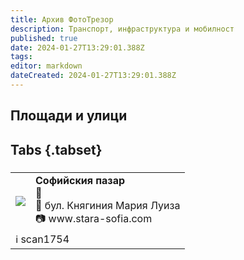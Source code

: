 ```yaml
---
title: Архив ФотоТрезор
description: Транспорт, инфраструктура и мобилност
published: true
date: 2024-01-27T13:29:01.388Z
tags: 
editor: markdown
dateCreated: 2024-01-27T13:29:01.388Z
---
```



## Площади и улици
## Tabs {.tabset}
### 
<!--следващ пост--> 
<div class="table-responsive"><table style="width:100%"><tr>
<td><img src="http://46.10.181.183:1518/trinmo/gallery/stara-sofia/%d0%a1%d0%be%d1%84%d0%b8%d0%b9%d1%81%d0%ba%d0%b8%d1%8f%20%d0%bf%d0%b0%d0%b7%d0%b0%d1%80%20Scan1754.jpg"></td>
<td><b>Софийския пазар</b><br> 🚋 <a href=""></a> <br>📌 бул. Княгиния Мария Луиза<br> 📷 www.stara-sofia.com</td></tr>
  <td colspan=2 >ℹ️ scan1754</td></table></div>
  